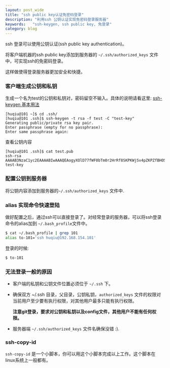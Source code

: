 ```yaml
---
layout: post_wide
title: "ssh public key认证免密码登录"
description: "利用ssh 公钥认证实现免密码登录服务器"
keywords:   "ssh-keygen, ssh public key, 免登录"
category: blog
---
```


ssh 登录可以使用公钥认证(ssh public key authentication)。

将客户端机器的ssh public key添加到服务器的 `~/.ssh/authorized_keys` 文件中，可实现ssh的免密码登录。

这样做使得登录服务器更加安全和快捷。


### 客户端生成公钥和私钥

生成一个名为test的公钥和私钥对，密码留空不输入。具体的说明请看这里: [ssh-keygen 基本用法](http://www.liaohuqiu.net/cn/posts/ssh-keygen-abc/)

```
[huqiu@101 ~]$ cd .ssh/
[huqiu@101 .ssh]$ ssh-keygen -t rsa -f test -C "test-key"
Generating public/private rsa key pair.
Enter passphrase (empty for no passphrase):
Enter same passphrase again:
```

查看公钥内容

```
[huqiu@101 .ssh]$ cat test.pub
ssh-rsa
AAAAB3NzaC1yc2EAAAABIwAAAQEAogyXOlD77fWF0bTm0r2HrRf8SKPKWjSv4pZKPZfBHOSZI8B0EDGr5/dpsMCPHUcZBt9v5BgJvLao/znBabap6TWt1yuStDh2rnzXY5uTFah0AiMlnQ7DhjkcctdLfLErz1V2jFTXEC2oGOanLoObpHV+LyeXkn/+i0VekT3QiULSkpzK/gsCtaLmaHLbGxv4GGGAoHtTZrfw09hGo47AeiyxzczcBa7TPXSATVPtCStWk+jzMcIyTyxcE7ORIsClN5xNLnbXiEQF5jOcP0qbjAmOH256E565VFh2WC8srjadfUm6jZLEiE5w7lp2/3rRynAsnF0zjEONE9aPUPhiNw==
test-key
```

### 配置公钥到服务器

将公钥内容添加到服务器的`~/.ssh/authorized_keys` 文件中.


### alias 实现命令快速登陆

做好配置之后，通过ssh可以直接登录了。对经常登录的服务器，可以将ssh登录命令的alias加到 `~/.bash_profile`文件中。

```bash
$ cat ~/.bash_profile | grep 101
alias to-101='ssh huqiu@192.168.154.101'
```

登录的时候:

```bash
$ to-101
```

### 无法登录一般的原因

*   客户端的私钥和公钥文件位置必须位于 `~/.ssh` 下。

*   确保双方 ~/.ssh 目录，父目录，公钥私钥，`authorized_keys` 文件的权限对当前用户至少要有执行权限，对其他用户最多只能有执行权限。

    **注意git登录，要求对公钥和私钥以及config文件，其他用户不能有任何权限。**

*   服务器端 `~/.ssh/authorized_keys` 文件名确保没错 :).


### ssh-copy-id

`ssh-copy-id` 是一个小脚本，你可以用这个小脚本完成以上工作。这个脚本在linux系统上一般都有。
